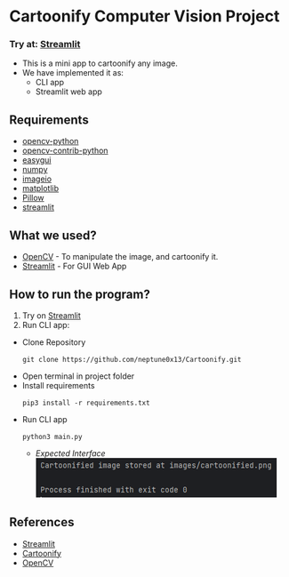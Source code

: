 # Cartoonify Computer Vision Project
### Try at: [Streamlit](https://kunal-attri-cartoonify-streamlit-main-o169mo.streamlit.app/)

- This is a mini app to cartoonify any image.
- We have implemented it as:
  - CLI app
  - Streamlit web app

## Requirements
- [opencv-python](https://pypi.org/project//opencv-python)
- [opencv-contrib-python](https://pypi.org/project/opencv-contrib-pythn)
- [easygui](https://pypi.org/project/easygui)
- [numpy](https://pypi.org/project/numpy/)
- [imageio](https://pypi.org/project//imageio)
- [matplotlib](https://pypi.org/project/matplotlib)
- [Pillow](https://pypi.org/project/Pillow)
- [streamlit](https://pypi.org/project/streamlit/)

## What we used?
- [OpenCV](https://opencv.org/) - To manipulate the image, and cartoonify it.
- [Streamlit](https://streamlit.io/) - For GUI Web App

## How to run the program?
1. Try on [Streamlit](https://kunal-attri-cartoonify-streamlit-main-o169mo.streamlit.app/)
2. Run CLI app:
- Clone Repository
  ```
  git clone https://github.com/neptune0x13/Cartoonify.git
  ```
- Open terminal in project folder
- Install requirements
  ```
  pip3 install -r requirements.txt
  ```
- Run CLI app
  ```
  python3 main.py
  ```
  - *Expected Interface*
    <br><img src="images/cliInterface.png">

## References
- [Streamlit](https://docs.streamlit.io/)
- [Cartoonify](https://data-flair.training/blogs/cartoonify-image-opencv-python/)
- [OpenCV](https://docs.opencv.org/4.6.0/df/d65/tutorial_table_of_content_introduction.html)
